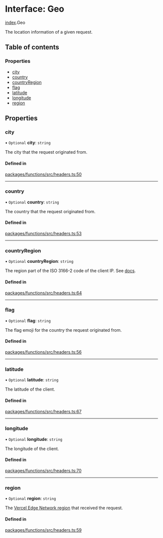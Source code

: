 # Interface: Geo

[index](../modules/index.md).Geo

The location information of a given request.

## Table of contents

### Properties

- [city](index.Geo.md#city)
- [country](index.Geo.md#country)
- [countryRegion](index.Geo.md#countryregion)
- [flag](index.Geo.md#flag)
- [latitude](index.Geo.md#latitude)
- [longitude](index.Geo.md#longitude)
- [region](index.Geo.md#region)

## Properties

### city

• `Optional` **city**: `string`

The city that the request originated from.

#### Defined in

[packages/functions/src/headers.ts:50](https://github.com/ElProConLag/vercel/blob/main/packages/functions/src/headers.ts#L50)

___

### country

• `Optional` **country**: `string`

The country that the request originated from.

#### Defined in

[packages/functions/src/headers.ts:53](https://github.com/ElProConLag/vercel/blob/main/packages/functions/src/headers.ts#L53)

___

### countryRegion

• `Optional` **countryRegion**: `string`

The region part of the ISO 3166-2 code of the client IP.
See [docs](https://vercel.com/docs/concepts/edge-network/headers#x-vercel-ip-country-region).

#### Defined in

[packages/functions/src/headers.ts:64](https://github.com/ElProConLag/vercel/blob/main/packages/functions/src/headers.ts#L64)

___

### flag

• `Optional` **flag**: `string`

The flag emoji for the country the request originated from.

#### Defined in

[packages/functions/src/headers.ts:56](https://github.com/ElProConLag/vercel/blob/main/packages/functions/src/headers.ts#L56)

___

### latitude

• `Optional` **latitude**: `string`

The latitude of the client.

#### Defined in

[packages/functions/src/headers.ts:67](https://github.com/ElProConLag/vercel/blob/main/packages/functions/src/headers.ts#L67)

___

### longitude

• `Optional` **longitude**: `string`

The longitude of the client.

#### Defined in

[packages/functions/src/headers.ts:70](https://github.com/ElProConLag/vercel/blob/main/packages/functions/src/headers.ts#L70)

___

### region

• `Optional` **region**: `string`

The [Vercel Edge Network region](https://vercel.com/docs/concepts/edge-network/regions) that received the request.

#### Defined in

[packages/functions/src/headers.ts:59](https://github.com/ElProConLag/vercel/blob/main/packages/functions/src/headers.ts#L59)
